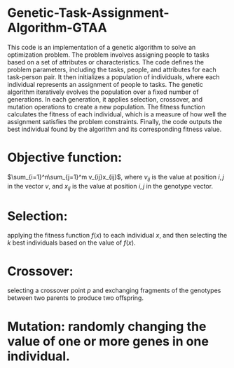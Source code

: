 # Genetic-Task-Assignment-Algorithm-GTAA

This code is an implementation of a genetic algorithm to solve an optimization problem. The problem involves assigning people to tasks based on a set of attributes or characteristics. The code defines the problem parameters, including the tasks, people, and attributes for each task-person pair. It then initializes a population of individuals, where each individual represents an assignment of people to tasks. The genetic algorithm iteratively evolves the population over a fixed number of generations. In each generation, it applies selection, crossover, and mutation operations to create a new population. The fitness function calculates the fitness of each individual, which is a measure of how well the assignment satisfies the problem constraints. Finally, the code outputs the best individual found by the algorithm and its corresponding fitness value.


# Objective function: 
$\sum_{i=1}^n\sum_{j=1}^m v_{ij}x_{ij}$, where $v_{ij}$ is the value at position $i,j$ in the vector $v$, and $x_{ij}$ is the value at position $i,j$ in the genotype vector.

# Selection: 
applying the fitness function $f(x)$ to each individual $x$, and then selecting the $k$ best individuals based on the value of $f(x)$.

# Crossover: 
selecting a crossover point $p$ and exchanging fragments of the genotypes between two parents to produce two offspring.

# Mutation: randomly changing the value of one or more genes in one individual.
